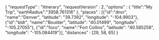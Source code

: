 {
  "requestType"    : "itinerary",
  "requestVersion" : 2,
  "options"        : { "title":"My Trip", 
                       "earthRadius":"3958.761316" },
  "places"         : [{"id":"dnvr", "name":"Denver",       "latitude": "39.7392",   "longitude": "-104.9903"},
                      {"id":"bldr", "name":"Boulder",      "latitude": "40.01499",  "longitude": "-105.27055"},
                      {"id":"foco", "name":"Fort Collins", "latitude": "40.585258", "longitude": "-105.084419"}],
  "distances"      : [29, 58, 65]
}

